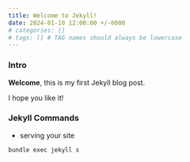 ```yaml
---
title: Welcome to Jekyll!
date: 2024-01-10 12:00:00 +/-0000
# categories: []
# tags: [] # TAG names should always be lowercase
---
```


### Intro

**Welcome**, this is my first Jekyll blog post.

I hope you like it!

### Jekyll Commands

- serving your site

```bash
bundle exec jekyll s
```